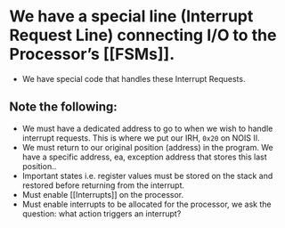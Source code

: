# We have a special line (**Interrupt Request Line**) connecting I/O to the Processor’s [[FSMs]].

- We have special code that handles these Interrupt Requests.

## Note the following:

- We must have a dedicated address to go to when we wish to handle interrupt requests. This is where we put our IRH, `0x20` on NOIS II.
- We must return to our original position (address) in the program. We have a specific address, ea, exception address that stores this last position..
- Important states i.e. register values must be stored on the stack and restored before returning from the interrupt.
- Must enable [[Interrupts]] on the processor.
- Must enable interrupts to be allocated for the processor, we ask the question: what action triggers an interrupt?